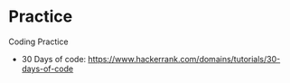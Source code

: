 # Practice
Coding Practice

* 30 Days of code: https://www.hackerrank.com/domains/tutorials/30-days-of-code